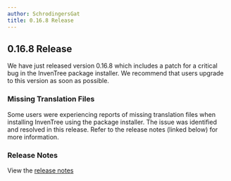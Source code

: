 ```yaml
---
author: SchrodingersGat
title: 0.16.8 Release
---
```


## 0.16.8 Release

We have just released version 0.16.8 which includes a patch for a critical bug in the InvenTree package installer. We recommend that users upgrade to this version as soon as possible.

### Missing Translation Files

Some users were experiencing reports of missing translation files when installing InvenTree using the package installer. The issue was identified and resolved in this release. Refer to the release notes (linked below) for more information.

### Release Notes

View the [release notes](https://github.com/inventree/InvenTree/releases/tag/0.16.8)
